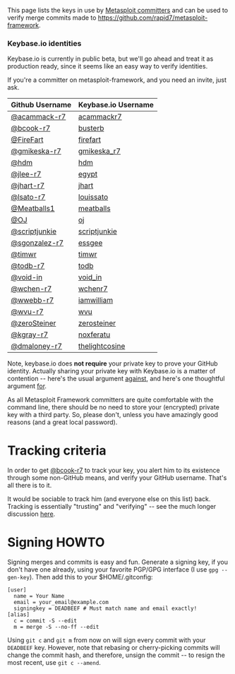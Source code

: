 This page lists the keys in use by [Metasploit committers][msf-committers] and
can be used to verify merge commits made to https://github.com/rapid7/metasploit-framework.

### Keybase.io identities

Keybase.io is currently in public beta, but we'll go ahead and treat it as
production ready, since it seems like an easy way to verify identities.

If you're a committer on metasploit-framework, and you need an invite, just ask.

| Github Username                                  | Keybase.io Username                             |
| ------------------------------------------------ | ----------------------------------------------- |
| [@acammack-r7](https://github.com/acammack-r7)   | [acammackr7](https://keybase.io/acammackr7)     |
| [@bcook-r7](https://github.com/bcook-r7)         | [busterb](https://keybase.io/busterb)           |
| [@FireFart](https://github.com/FireFart)         | [firefart](https://keybase.io/firefart)         |
| [@gmikeska-r7](https://github.com/gmikeska-r7)   | [gmikeska_r7](https://keybase.io/gmikeska_r7)   |
| [@hdm](https://github.com/hdm)                   | [hdm](https://keybase.io/hdm)                   |
| [@jlee-r7](https://github.com/jlee-r7)           | [egypt](https://keybase.io/egypt)               |
| [@jhart-r7](https://github.com/jhart-r7)         | [jhart](https://keybase.io/jhart)               |
| [@lsato-r7](https://github.com/lsato-r7)         | [louissato](https://keybase.io/lsato)           |
| [@Meatballs1](https://github.com/Meatballs1)     | [meatballs](https://keybase.io/meatballs)       |
| [@OJ](https://github.com/OJ)                     | [oj](https://keybase.io/oj)                     |
| [@scriptjunkie](https://github.com/scriptjunkie) | [scriptjunkie](https://keybase.io/scriptjunkie) |
| [@sgonzalez-r7](https://github.com/sgonzalez-r7) | [essgee](https://keybase.io/essgee)             |
| [@timwr](https://github.com/timwr)               | [timwr](https://keybase.io/timwr)               |
| [@todb-r7](https://github.com/todb-r7)           | [todb](https://keybase.io/todb)                 |
| [@void-in](https://github.com/void-in)           | [void_in](https://keybase.io/void_in)           |
| [@wchen-r7](https://github.com/wchen-r7)         | [wchenr7](https://keybase.io/wchenr7)           |
| [@wwebb-r7](https://github.com/wwebb-r7)         | [iamwilliam](https://keybase.io/iamwilliam)     |
| [@wvu-r7](https://github.com/wvu-r7)             | [wvu](https://keybase.io/wvu)                   |
| [@zeroSteiner](https://github.com/zeroSteiner)   | [zerosteiner](https://keybase.io/zerosteiner)   |
| [@kgray-r7](https://github.com/wvu-r7)           | [noxferatu](https://keybase.io/noxferatu)       |
| [@dmaloney-r7](https://github.com/dmaloney-r7)   | [thelightcosine](https://keybase.io/thelightcosine)|  

Note, keybase.io does **not require** your private key to prove your GitHub
identity. Actually sharing your private key with Keybase.io is a matter of
contention -- here's the usual argument [against][con-sharing], and here's one
thoughtful argument [for][pro-sharing].

As all Metasploit Framework committers are quite comfortable with the command
line, there should be no need to store your (encrypted) private key with a
third party. So, please don't, unless you have amazingly good reasons (and a great
local password).

# Tracking criteria

In order to get [@bcook-r7](https://github.com/bcook-r7) to track your key, you
alert him to its existence through some non-GitHub means, and verify your
GitHub username. That's all there is to it.

It would be sociable to track him (and everyone else on this list) back.
Tracking is essentially "trusting" and "verifying" -- see the much longer
discussion [here][tracking].

# Signing HOWTO

Signing merges and commits is easy and fun. Generate a signing key, if you
don't have one already, using your favorite PGP/GPG interface (I use `gpg
--gen-key`). Then add this to your $HOME/.gitconfig:

````
[user]
  name = Your Name
  email = your_email@example.com
  signingkey = DEADBEEF # Must match name and email exactly!
[alias]
  c = commit -S --edit
  m = merge -S --no-ff --edit
````

Using `git c` and `git m` from now on will sign every commit with your
`DEADBEEF` key. However, note that rebasing or cherry-picking commits will
change the commit hash, and therefore, unsign the commit -- to resign the most
recent, use `git c --amend`.

[msf-committers]:https://github.com/rapid7/metasploit-framework/wiki/Committer-Rights
[pro-sharing]:https://filippo.io/on-keybase-dot-io-and-encrypted-private-key-sharing/
[con-sharing]:https://www.tbray.org/ongoing/When/201x/2014/03/19/Keybase#p-5
[tracking]:https://github.com/keybase/keybase-issues/issues/100